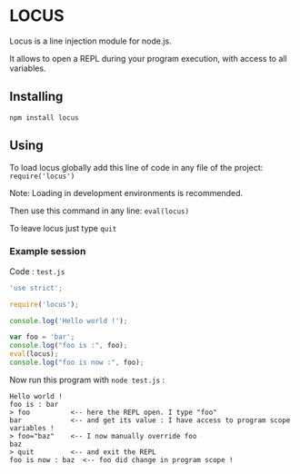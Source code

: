 LOCUS
=====

Locus is a line injection module for node.js.

It allows to open a REPL during your program execution, with access to all variables.


## Installing

```
npm install locus
```

## Using
To load locus globally add this line of code in any file of the project: ``` require('locus') ```

Note: Loading in development environments is recommended.

Then use this command in any line: ``` eval(locus) ```

To leave locus just type ``` quit ```

### Example session

Code : `test.js`

```javascript
'use strict';

require('locus');

console.log('Hello world !');

var foo = 'bar';
console.log("foo is :", foo);
eval(locus);
console.log("foo is now :", foo);
```

Now run this program with `node test.js` :

```
Hello world !
foo is : bar
> foo          <-- here the REPL open. I type "foo"
bar            <-- and get its value : I have access to program scope variables !
> foo="baz"    <-- I now manually override foo
baz
> quit         <-- and exit the REPL
foo is now : baz  <-- foo did change in program scope !
```
